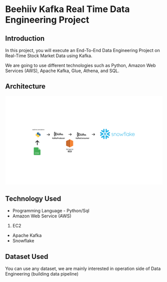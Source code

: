 # Beehiiv Kafka Real Time Data Engineering Project

## Introduction 
In this project, you will execute an End-To-End Data Engineering Project on Real-Time Stock Market Data using Kafka.

We are going to use different technologies such as Python, Amazon Web Services (AWS), Apache Kafka, Glue, Athena, and SQL.

## Architecture 
<img src="Beehiiv-architecture.pdf">

## Technology Used
- Programming Language - Python/Sql
- Amazon Web Service (AWS)
1. EC2
- Apache Kafka
- Snowflake


## Dataset Used
You can use any dataset, we are mainly interested in operation side of Data Engineering (building data pipeline) 


